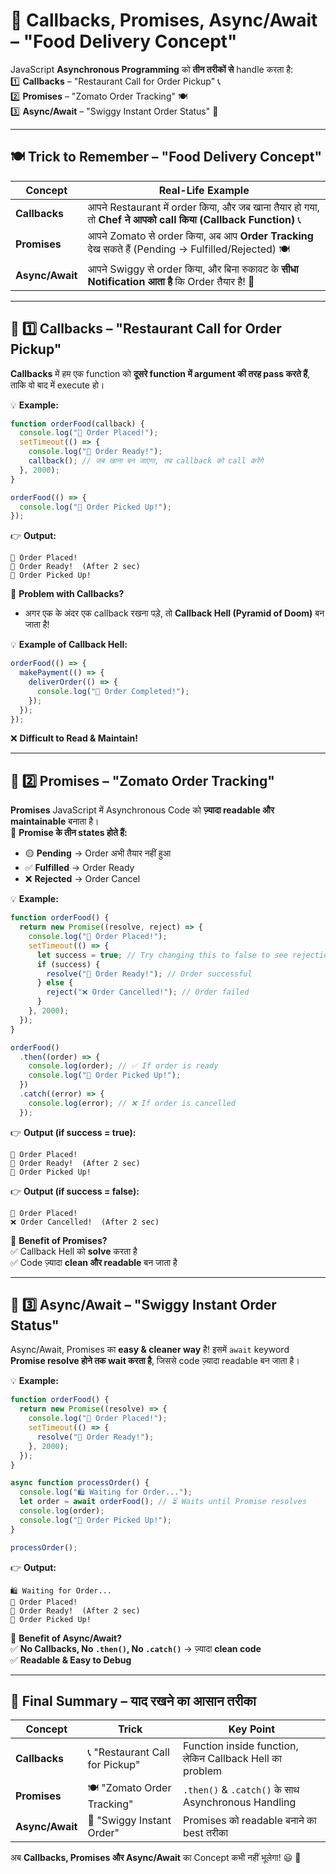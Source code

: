 # **🚀 Callbacks, Promises, Async/Await – "Food Delivery Concept"**  

JavaScript **Asynchronous Programming** को **तीन तरीकों से** handle करता है:  
1️⃣ **Callbacks** – "Restaurant Call for Order Pickup" 📞  
2️⃣ **Promises** – "Zomato Order Tracking" 🍽  
3️⃣ **Async/Await** – "Swiggy Instant Order Status" 🚀  

---

## **🍽 Trick to Remember – "Food Delivery Concept"**  

| Concept | Real-Life Example |
|---------|------------------|
| **Callbacks** | आपने Restaurant में order किया, और जब खाना तैयार हो गया, तो **Chef ने आपको call किया (Callback Function)** 📞 |
| **Promises** | आपने Zomato से order किया, अब आप **Order Tracking** देख सकते हैं (Pending → Fulfilled/Rejected) 🍽 |
| **Async/Await** | आपने Swiggy से order किया, और बिना रुकावट के **सीधा Notification आता है** कि Order तैयार है! 🚀 |

---

## **🔹 1️⃣ Callbacks – "Restaurant Call for Order Pickup"**  

**Callbacks** में हम एक function को **दूसरे function में argument की तरह pass करते हैं**, ताकि वो बाद में execute हो।  

💡 **Example:**  
```javascript
function orderFood(callback) {
  console.log("🍔 Order Placed!");
  setTimeout(() => {
    console.log("🍕 Order Ready!");
    callback(); // जब खाना बन जाएगा, तब callback को call करेंगे
  }, 2000);
}

orderFood(() => {
  console.log("🚚 Order Picked Up!"); 
});
```
👉 **Output:**  
```
🍔 Order Placed!
🍕 Order Ready!  (After 2 sec)
🚚 Order Picked Up!
```
📌 **Problem with Callbacks?**  
- अगर एक के अंदर एक callback रखना पड़े, तो **Callback Hell (Pyramid of Doom)** बन जाता है!  

💡 **Example of Callback Hell:**  
```javascript
orderFood(() => {
  makePayment(() => {
    deliverOrder(() => {
      console.log("🎉 Order Completed!");
    });
  });
});
```
❌ **Difficult to Read & Maintain!**  

---

## **🔹 2️⃣ Promises – "Zomato Order Tracking"**  

**Promises** JavaScript में Asynchronous Code को **ज़्यादा readable और maintainable** बनाता है।  
🔹 **Promise के तीन states होते हैं:**  
- 🟡 **Pending** → Order अभी तैयार नहीं हुआ  
- ✅ **Fulfilled** → Order Ready  
- ❌ **Rejected** → Order Cancel  

💡 **Example:**  
```javascript
function orderFood() {
  return new Promise((resolve, reject) => {
    console.log("🍔 Order Placed!");
    setTimeout(() => {
      let success = true; // Try changing this to false to see rejection
      if (success) {
        resolve("🍕 Order Ready!"); // Order successful
      } else {
        reject("❌ Order Cancelled!"); // Order failed
      }
    }, 2000);
  });
}

orderFood()
  .then((order) => {
    console.log(order); // ✅ If order is ready
    console.log("🚚 Order Picked Up!");
  })
  .catch((error) => {
    console.log(error); // ❌ If order is cancelled
  });
```
👉 **Output (if success = true):**  
```
🍔 Order Placed!
🍕 Order Ready!  (After 2 sec)
🚚 Order Picked Up!
```
👉 **Output (if success = false):**  
```
🍔 Order Placed!
❌ Order Cancelled!  (After 2 sec)
```
📌 **Benefit of Promises?**  
✅ Callback Hell को **solve** करता है  
✅ Code ज़्यादा **clean और readable** बन जाता है  

---

## **🔹 3️⃣ Async/Await – "Swiggy Instant Order Status"**  

Async/Await, Promises का **easy & cleaner way** है! इसमें `await` keyword **Promise resolve होने तक wait करता है**, जिससे code ज़्यादा readable बन जाता है।  

💡 **Example:**  
```javascript
function orderFood() {
  return new Promise((resolve) => {
    console.log("🍔 Order Placed!");
    setTimeout(() => {
      resolve("🍕 Order Ready!");
    }, 2000);
  });
}

async function processOrder() {
  console.log("🛍 Waiting for Order...");
  let order = await orderFood(); // ⏳ Waits until Promise resolves
  console.log(order);
  console.log("🚚 Order Picked Up!");
}

processOrder();
```
👉 **Output:**  
```
🛍 Waiting for Order...
🍔 Order Placed!
🍕 Order Ready!  (After 2 sec)
🚚 Order Picked Up!
```
📌 **Benefit of Async/Await?**  
✅ **No Callbacks, No `.then()`, No `.catch()`** → ज़्यादा **clean code**  
✅ **Readable & Easy to Debug**  

---

## **🎯 Final Summary – याद रखने का आसान तरीका**  

| Concept | Trick | Key Point |
|---------|-------|-----------|
| **Callbacks** | 📞 "Restaurant Call for Pickup" | Function inside function, लेकिन Callback Hell का problem |
| **Promises** | 🍽 "Zomato Order Tracking" | `.then()` & `.catch()` के साथ Asynchronous Handling |
| **Async/Await** | 🚀 "Swiggy Instant Order" | Promises को readable बनाने का best तरीका |

अब **Callbacks, Promises और Async/Await** का Concept कभी नहीं भूलेगा! 😃 🚀